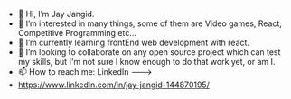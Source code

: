 - 👋 Hi, I’m Jay Jangid.
- 👀 I’m interested in many things, some of them are Video games, React, Competitive Programming etc...
- 🌱 I’m currently learning frontEnd web development with react.
- 💞️ I’m looking to collaborate on any open source project which can test my skills, but I'm not sure I know enough to do that work yet, or am I.
- 📫 How to reach me: LinkedIn --->
- https://www.linkedin.com/in/jay-jangid-144870195/

<!---
jangidjay/jangidjay is a ✨ special ✨ repository because its `README.md` (this file) appears on your GitHub profile.
You can click the Preview link to take a look at your changes.
--->
